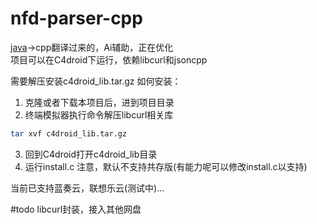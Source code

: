 # nfd-parser-cpp
[java](https://github.com/nfd-parser/netdisk-fast-download)->cpp翻译过来的，Ai辅助，正在优化  
项目可以在C4droid下运行，依赖libcurl和jsoncpp

需要解压安装c4droid_lib.tar.gz
如何安装：
1. 克隆或者下载本项目后，进到项目目录
2. 终端模拟器执行命令解压libcurl相关库 
```bash
tar xvf c4droid_lib.tar.gz
```
3. 回到C4droid打开c4droid_lib目录
4. 运行install.c 注意，默认不支持共存版(有能力呢可以修改install.c以支持)

当前已支持蓝奏云，联想乐云(测试中)...  

#todo
libcurl封装，接入其他网盘